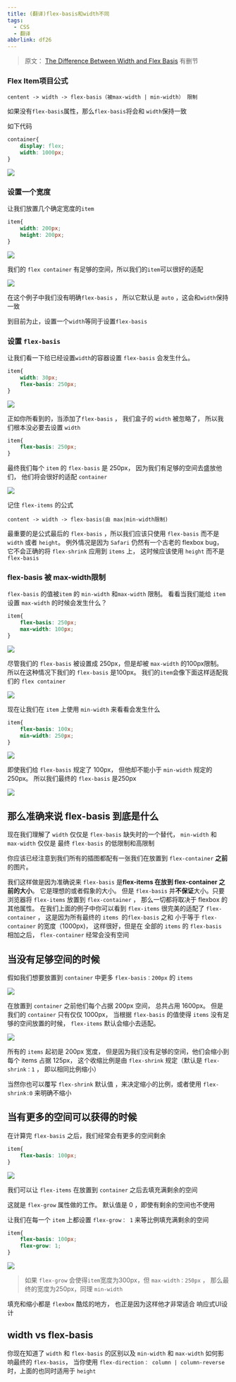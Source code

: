 ```yaml
---
title: (翻译)flex-basis和width不同
tags:
  - CSS
  - 翻译
abbrlink: df26
---
```


> 原文： [The Difference Between Width and Flex Basis](https://gedd.ski/post/the-difference-between-width-and-flex-basis/) 有删节

### Flex Item项目公式

```
centent -> width -> flex-basis（被max-width | min-width） 限制
```

如果没有`flex-basis`属性，那么`flex-basis`将会和 `width`保持一致

如下代码

```css
container{
    display: flex;
    width: 1000px;
}
```

<!--more-->

![](https://chaochaogege.net/images/20181103100849.png)

### 设置一个宽度

让我们放置几个确定宽度的`item`

```css
item{
    width: 200px;
    height: 200px;
}
```
![](https://chaochaogege.net/images/20181103101404.png)

我们的 `flex container` 有足够的空间，所以我们的`item`可以很好的适配

![](https://chaochaogege.net/images/20181103101710.png)

在这个例子中我们没有明确`flex-basis` ， 所以它默认是 `auto` ，这会和`width`保持一致

到目前为止，设置一个`width`等同于设置`flex-basis`

### 设置 `flex-basis`

让我们看一下给已经设置`width`的容器设置 `flex-basis` 会发生什么。

```css
item{
    width: 30px;
    flex-basis: 250px;
}
```
![](https://chaochaogege.net/images/20181103102107.png)

正如你所看到的，当添加了`flex-basis` ， 我们盒子的 `width` 被忽略了， 所以我们根本没必要去设置 `width`

```css
item{
    flex-basis: 250px;
}
```

最终我们每个 `item` 的 `flex-basis`  是 250px， 因为我们有足够的空间去盛放他们， 他们将会很好的适配 `container`

![](https://chaochaogege.net/images/20181103102342.png)

记住 `flex-items` 的公式

```
content -> width -> flex-basis(由 max|min-width限制)
```

最重要的是公式最后的 `flex-basis` ，所以我们应该只使用 `flex-basis` 而不是 `width` 或者 `height`。 例外情况是因为 `Safari` 仍然有一个古老的 flexbox bug， 它不会正确的将 `flex-shrink` 应用到 `items` 上， 这时候应该使用 `height` 而不是 `flex-basis`

### flex-basis 被 max-width限制

`flex-basis` 的值被`item` 的 `min-width` 和`max-width` 限制。 看看当我们能给 `item` 设置 `max-width` 的时候会发生什么？

```css
item{
    flex-basis: 250px;
    max-width: 100px;
}
```

![](https://chaochaogege.net/images/20181103102903.png)

尽管我们的 `flex-basis` 被设置成 250px，但是却被 `max-width` 的100px限制。 所以在这种情况下我们的 `flex-basis` 是100px。 我们的`item`会像下面这样适配我们的 `flex container`

![](https://chaochaogege.net/images/20181103103029.png)

现在让我们在 `item` 上使用 `min-width` 来看看会发生什么

```css
item{
    flex-basis: 100x;
    min-width: 250px;
}
```

![](https://chaochaogege.net/images/20181103103142.png)

即使我们给 `flex-basis` 规定了 100px， 但他却不能小于 `min-width` 规定的250px。 所以我们最终的 `flex-basis` 是250px

![](https://chaochaogege.net/images/20181103103725.png)


## 那么准确来说 flex-basis 到底是什么

现在我们理解了 `width` 仅仅是 `flex-basis` 缺失时的一个替代， `min-width` 和`max-width` 仅仅是 最终 `flex-basis` 的低限制和高限制

你应该已经注意到我们所有的插图都配有一张我们在放置到 `flex-container` **之前** 的图片。

我们这样做是因为准确说来 `flex-basis` 是**flex-items 在放到 flex-container 之前的大小**。 它是理想的或者假象的大小。 但是 `flex-basis` 并**不保证**大小。只要浏览器将 `flex-items` 放置到 `flex-container` ， 那么一切都将取决于 flexbox 的其他属性。 在我们上面的例子中你可以看到 `flex-items` 很完美的适配了 `flex-container` ， 这是因为所有最终的 `items `的`flex-basis` 之和 小于等于 `flex-container` 的宽度（1000px)， 这样很好，但是在 全部的 `items` 的 `flex-basis` 相加之后， `flex-container` 经常会没有空间 

## 当没有足够空间的时候

假如我们想要放置到 `container` 中更多 `flex-basis：200px` 的 `items`

![](https://chaochaogege.net/images/20181103104744.png)

在放置到 `container` 之前他们每个占据 200px 空间， 总共占用 1600px。 但是我们的 `container` 只有仅仅 1000px， 当根据 `flex-basis` 的值使得 `items` 没有足够的空间放置的时候， `flex-items` 默认会缩小去适配。

![](https://chaochaogege.net/images/20181103104947.png)

所有的 `items` 起初是 200px 宽度， 但是因为我们没有足够的空间，他们会缩小到每个 items 占据 125px， 这个收缩比例是由 `flex-shrink` 规定（默认是 `flex-shrink：1` ， 即以相同比例缩小）

当然你也可以覆写 `flex-shrink` 默认值 ，来决定缩小的比例，或者使用 `flex-shrink:0` 来明确不缩小

## 当有更多的空间可以获得的时候

在计算完 `flex-basis` 之后，我们经常会有更多的空间剩余

```css
item{
    flex-basis: 100px;
}
```

![](https://chaochaogege.net/images/20181103110033.png)

我们可以让 `flex-items` 在放置到 `container` 之后去填充满剩余的空间

这就是 `flex-grow` 属性做的工作。 默认值是 0 ，即使有剩余的空间也不使用

让我们在每一个 `item` 上都设置 `flex-grow： 1` 来等比例填充满剩余的空间

```css
item{
    flex-basis: 100px;
    flex-grow: 1;
}
```

![](https://chaochaogege.net/images/20181103110338.png)

> 如果 `flex-grow` 会使得`item`宽度为300px，但 `max-width：250px` ， 那么最终的宽度为250px，同理 `min-width`

填充和缩小都是 `flexbox` 酷炫的地方， 也正是因为这样他才非常适合 响应式UI设计

## width vs flex-basis

你现在知道了 `width` 和 `flex-basis` 的区别以及 `min-width` 和 `max-width` 如何影响最终的 `flex-basis`， 当你使用 `flex-direction： column | column-reverse` 时，上面的也同时适用于 `height`
